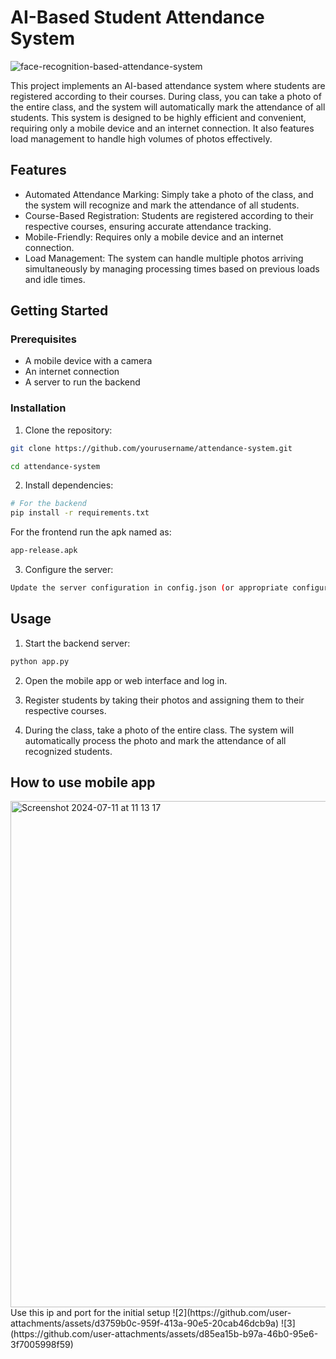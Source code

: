 
# AI-Based Student Attendance System

![face-recognition-based-attendance-system](https://github.com/Sagar-2-99/Attendance_System/assets/32218238/61264813-ae00-4114-b45a-00d581eaf980)


This project implements an AI-based attendance system where students are registered according to their courses. During class, you can take a photo of the entire class, and the system will automatically mark the attendance of all students. This system is designed to be highly efficient and convenient, requiring only a mobile device and an internet connection. It also features load management to handle high volumes of photos effectively.


## Features
* Automated Attendance Marking: Simply take a photo of the class, and the system will recognize and mark the attendance of all students.
* Course-Based Registration: Students are registered according to their respective courses, ensuring accurate attendance tracking.
* Mobile-Friendly: Requires only a mobile device and an internet connection.
* Load Management: The system can handle multiple photos arriving simultaneously by managing processing times based on previous loads and idle times.
## Getting Started
### Prerequisites
* A mobile device with a camera
* An internet connection
* A server to run the backend


### Installation

1. Clone the repository:

```bash
git clone https://github.com/yourusername/attendance-system.git
```
```bash
cd attendance-system
```
2. Install dependencies:

```bash
# For the backend
pip install -r requirements.txt
```

For the frontend
run the apk named as:

```bash
app-release.apk 
```

3. Configure the server:

```bash
Update the server configuration in config.json (or appropriate configuration file) to match your server settings.
```








## Usage

1. Start the backend server:
```bash
python app.py
```

2. Open the mobile app or web interface and log in.

3. Register students by taking their photos and assigning them to their respective courses.
 
4. During the class, take a photo of the entire class. The system will automatically process the photo and mark the attendance of all recognized students.
## How to use mobile app
<img width="810" alt="Screenshot 2024-07-11 at 11 13 17" src="https://github.com/user-attachments/assets/55e3a593-a14d-433c-93a8-0b2626166af3">
Use this ip and port for the initial setup
![2](https://github.com/user-attachments/assets/d3759b0c-959f-413a-90e5-20cab46dcb9a)
![3](https://github.com/user-attachments/assets/d85ea15b-b97a-46b0-95e6-3f7005998f59)



